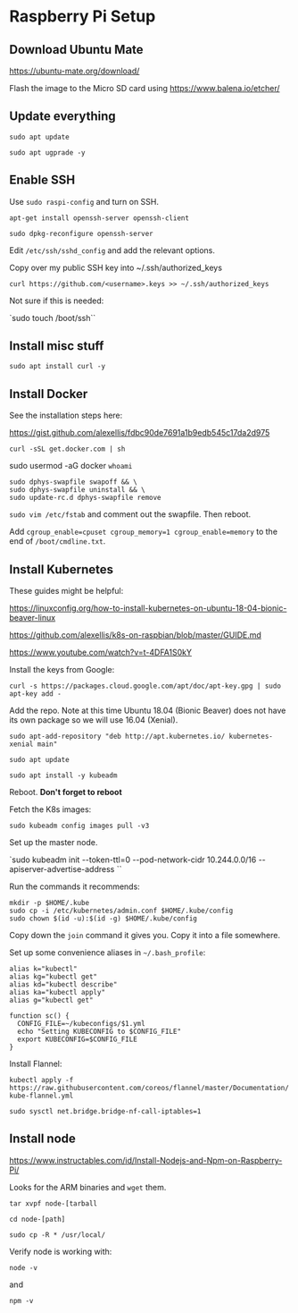 # Raspberry Pi Setup

## Download Ubuntu Mate

https://ubuntu-mate.org/download/

Flash the image to the Micro SD card using https://www.balena.io/etcher/

## Update everything

`sudo apt update`

`sudo apt ugprade -y`

## Enable SSH

Use `sudo raspi-config` and turn on SSH.

`apt-get install openssh-server openssh-client`

`sudo dpkg-reconfigure openssh-server`

Edit `/etc/ssh/sshd_config` and add the relevant options.

Copy over my public SSH key into ~/.ssh/authorized_keys

`curl https://github.com/<username>.keys >> ~/.ssh/authorized_keys`

Not sure if this is needed:

`sudo touch /boot/ssh``

## Install misc stuff

`sudo apt install curl -y`

## Install Docker

See the installation steps here:

https://gist.github.com/alexellis/fdbc90de7691a1b9edb545c17da2d975

`curl -sSL get.docker.com | sh`

sudo usermod -aG docker `whoami`

    sudo dphys-swapfile swapoff && \
    sudo dphys-swapfile uninstall && \
    sudo update-rc.d dphys-swapfile remove

`sudo vim /etc/fstab` and comment out the swapfile.  Then reboot.

Add `cgroup_enable=cpuset cgroup_memory=1 cgroup_enable=memory` to the end of `/boot/cmdline.txt`.

## Install Kubernetes

These guides might be helpful:

https://linuxconfig.org/how-to-install-kubernetes-on-ubuntu-18-04-bionic-beaver-linux

https://github.com/alexellis/k8s-on-raspbian/blob/master/GUIDE.md

https://www.youtube.com/watch?v=t-4DFA1S0kY

Install the keys from Google:

`curl -s https://packages.cloud.google.com/apt/doc/apt-key.gpg | sudo apt-key add -`

Add the repo.  Note at this time Ubuntu 18.04 (Bionic Beaver) does not have its own package so we will use 16.04 (Xenial).

`sudo apt-add-repository "deb http://apt.kubernetes.io/ kubernetes-xenial main"`

`sudo apt update`

`sudo apt install -y kubeadm`

Reboot. **Don't forget to reboot**

Fetch the K8s images:

`sudo kubeadm config images pull -v3`

Set up the master node.

`sudo kubeadm init --token-ttl=0 --pod-network-cidr 10.244.0.0/16 --apiserver-advertise-address <MASTER-NODE-IP>``

Run the commands it recommends:

    mkdir -p $HOME/.kube
    sudo cp -i /etc/kubernetes/admin.conf $HOME/.kube/config
    sudo chown $(id -u):$(id -g) $HOME/.kube/config

Copy down the `join` command it gives you.  Copy it into a file somewhere.

Set up some convenience aliases in `~/.bash_profile`:

    alias k="kubectl"
    alias kg="kubectl get"
    alias kd="kubectl describe"
    alias ka="kubectl apply"
    alias g="kubectl get"

    function sc() {
      CONFIG_FILE=~/kubeconfigs/$1.yml
      echo "Setting KUBECONFIG to $CONFIG_FILE"
      export KUBECONFIG=$CONFIG_FILE
    }

Install Flannel:

`kubectl apply -f https://raw.githubusercontent.com/coreos/flannel/master/Documentation/kube-flannel.yml`

`sudo sysctl net.bridge.bridge-nf-call-iptables=1`

## Install node

https://www.instructables.com/id/Install-Nodejs-and-Npm-on-Raspberry-Pi/

Looks for the ARM binaries and `wget` them.

`tar xvpf node-[tarball`

`cd node-[path]`

`sudo cp -R * /usr/local/`

Verify node is working with:

`node -v`

and 

`npm -v`

